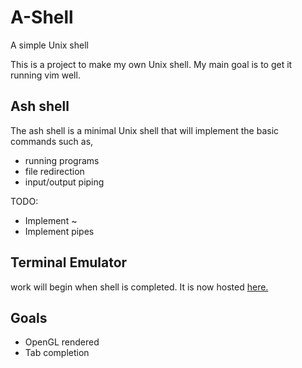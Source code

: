 # A-Shell
A simple Unix shell

This is a project to make my own Unix shell. My main goal is to get it running vim well.

## Ash shell
The ash shell is a minimal Unix shell that will implement the basic commands such as,
- running programs
- file redirection
- input/output piping

TODO: 
- Implement ~
- Implement pipes

## Terminal Emulator
work will begin when shell is completed.
It is now hosted [here.](https://www.github.com/termu)

## Goals
- OpenGL rendered
- Tab completion
